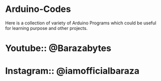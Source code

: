 # Arduino-Codes
Here is a collection of variety of Arduino Programs which could be useful for learning purpose and other projects.

# Youtube:: @Barazabytes
# Instagram:: @iamofficialbaraza
